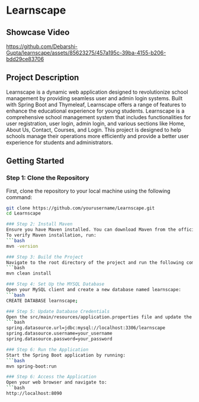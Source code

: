 # Learnscape

## Showcase Video

https://github.com/Debarshi-Gupta/learnscape/assets/85623275/457a195c-39ba-4155-b206-bdd29ce83706


## Project Description
Learnscape is a dynamic web application designed to revolutionize school management by providing seamless user and admin login systems. Built with Spring Boot and Thymeleaf, Learnscape offers a range of features to enhance the educational experience for young students. Learnscape is a comprehensive school management system that includes functionalities for user registration, user login, admin login, and various sections like Home, About Us, Contact, Courses, and Login. This project is designed to help schools manage their operations more efficiently and provide a better user experience for students and administrators.

## Getting Started

### Step 1: Clone the Repository
First, clone the repository to your local machine using the following command:
```bash
git clone https://github.com/yourusername/Learnscape.git
cd Learnscape

### Step 2: Install Maven
Ensure you have Maven installed. You can download Maven from the official website and follow the installation instructions for your operating system.
To verify Maven installation, run:
```bash
mvn -version

### Step 3: Build the Project
Navigate to the root directory of the project and run the following command to build the project:
```bash
mvn clean install

### Step 4: Set Up the MYSQL Database
Open your MySQL client and create a new database named learnscape:
```bash
CREATE DATABASE learnscape;

### Step 5: Update Database Credentials
Open the src/main/resources/application.properties file and update the database credentials to match your MySQL configuration:
```bash
spring.datasource.url=jdbc:mysql://localhost:3306/learnscape
spring.datasource.username=your_username
spring.datasource.password=your_password

### Step 6: Run the Application
Start the Spring Boot application by running:
```bash
mvn spring-boot:run

### Step 6: Access the Application
Open your web browser and navigate to:
```bash
http://localhost:8090

